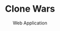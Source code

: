 ---
layout: project
title: Clone Wars
subtitle: Web Application
image: CW-Chronos-03.png
image_banner: CW-Chronos-03.png
external_url: http://chronoclones.xyz
role: Design and Develop
tech: JS (Node, ES6), HTML (Pug), AWS
description: I wanted to build an application that provided a way to track watching Star Wars the Clone Wars in chronological order - as opposed to broadcast order. It's a Node application built with express and passport.
published: false
---